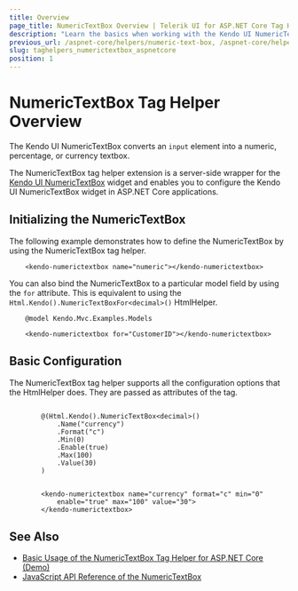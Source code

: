 ```yaml
---
title: Overview
page_title: NumericTextBox Overview | Telerik UI for ASP.NET Core Tag Helpers
description: "Learn the basics when working with the Kendo UI NumericTextBox tag helper for ASP.NET Core (MVC 6 or ASP.NET Core MVC)."
previous_url: /aspnet-core/helpers/numeric-text-box, /aspnet-core/helpers/tag-helpers/numeric-text-box
slug: taghelpers_numerictextbox_aspnetcore
position: 1
---
```


# NumericTextBox Tag Helper Overview

The Kendo UI NumericTextBox converts an `input` element into a numeric, percentage, or currency textbox.

The NumericTextBox tag helper extension is a server-side wrapper for the [Kendo UI NumericTextBox](https://demos.telerik.com/kendo-ui/numerictextbox/index) widget and enables you to configure the Kendo UI NumericTextBox widget in ASP.NET Core applications.

## Initializing the NumericTextBox

The following example demonstrates how to define the NumericTextBox by using the NumericTextBox tag helper.

        <kendo-numerictextbox name="numeric"></kendo-numerictextbox>

You can also bind the NumericTextBox to a particular model field by using the `for` attribute. This is equivalent to using the `Html.Kendo().NumericTextBoxFor<decimal>()` HtmlHelper.

        @model Kendo.Mvc.Examples.Models

        <kendo-numerictextbox for="CustomerID"></kendo-numerictextbox>

## Basic Configuration

The NumericTextBox tag helper supports all the configuration options that the HtmlHelper does. They are passed as attributes of the tag.

```cshtml

        @(Html.Kendo().NumericTextBox<decimal>()
            .Name("currency")
            .Format("c")
            .Min(0)
            .Enable(true)
            .Max(100)
            .Value(30)
        )
```
```tagHelper

        <kendo-numerictextbox name="currency" format="c" min="0"
            enable="true" max="100" value="30">
        </kendo-numerictextbox>
```

## See Also

* [Basic Usage of the NumericTextBox Tag Helper for ASP.NET Core (Demo)](https://demos.telerik.com/aspnet-core/numerictextbox/tag-helper)
* [JavaScript API Reference of the NumericTextBox](https://docs.telerik.com/kendo-ui/api/javascript/ui/numerictextbox)

